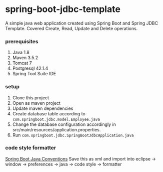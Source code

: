# spring-boot-jdbc-template
A simple java web application created using Spring Boot and Spring JDBC Template. Covered Create, Read, Update and Delete operations.

### prerequisites
1. Java 1.8
2. Maven 3.5.2
3. Tomcat 7
4. Postgresql 42.1.4
5. Spring Tool Suite IDE

### setup
1. Clone this project
2. Open as maven project
3. Update maven dependencies
4. Create database table according to `com.springboot.jdbc.model.Employee.java`
5. Change the database configuration accordingly in src/main/resources/application.properties.
6. Run `com.springboot.jdbc.SpringBootJdbcApplication.java`


### code style formatter
[Spring Boot Java Conventions](https://gist.github.com/jyotsnasanthosh/e2fb456f0ff91aa42ad8203e148bff79)
Save this as xml and import into eclipse -> window -> preferences -> java -> code style -> formatter